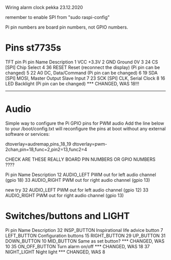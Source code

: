 Wiring alarm clock
pekka 23.12.2020

remember to enable SPI from "sudo raspi-config"

Pi pin numbers are board pin numbers, not GPIO numbers.

# Pins st7735s

TFT pin	    Pi pin  Name	Description
1	                VCC	    +3.3V
2	                GND	    Ground 0V
3	        24      CS	    [SPI] Chip Select
4	        36      RESET	Reset (reconnect the display) (Pi pin can be changed)
5	        22      A0	    DC, Data/Command (Pi pin can be changed)
6	        19      SDA	    [SPI] MOSI, Master Output Slave Input
7	        23      SCK	    [SPI] CLK, Serial Clock
8	        16      LED	    Backlight (Pi pin can be changed) *** CHANGED, WAS 18!!!

------

# Audio 
Simple way to configure the Pi GPIO pins for PWM audio Add the line below to your /boot/config.txt will reconfigure the pins at boot without any external software or services:

dtoverlay=audremap,pins_18_19
dtoverlay=pwm-2chan,pin=18,func=2,pin2=13,func2=4

CHECK ARE THESE REALLY BOARD PIN NUMBERS OR GPIO NUMBERS ????

Pi pin  Name	        Description
12      AUDIO_LEFT      PWM out for left audio channel (gpio 18)
33      AUDIO_RIGHT     PWM out for right audio channel (gpio 13)

new try
32      AUDIO_LEFT      PWM out for left audio channel (gpio 12)
33      AUDIO_RIGHT     PWM out for right audio channel (gpio 13)


# Switches/buttons and LIGHT

Pi pin  Name	        Description
32      INSP_BUTTON     Inspirational life advice button
7       LEFT_BUTTON     Configuration buttons
15      RIGHT_BUTTON
29      UP_BUTTON
31      DOWN_BUTTON
10      MID_BUTTON      Same as set button?  *** CHANGED, WAS 10 
35      ON_OFF_BUTTON   Turn alarm on/off *** CHANGED, WAS 18 
37      NIGHT_LIGHT     Night light  *** CHANGED, WAS 8 

